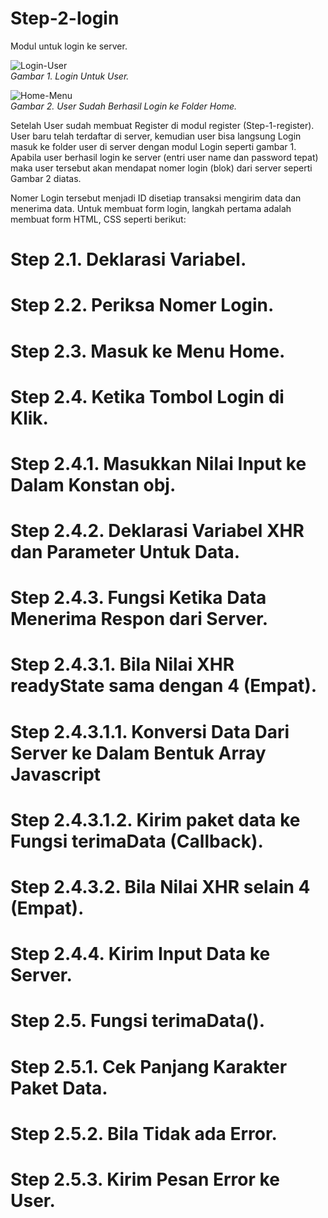 # Step-2-login
Modul untuk login ke server.

![Login-User](https://github.com/rangkaidata/screenshot/blob/main/login.png)
<br>*Gambar 1. Login Untuk User.*

![Home-Menu](https://github.com/rangkaidata/screenshot/blob/main/home.png)
<br>*Gambar 2. User Sudah Berhasil Login ke Folder Home.*

Setelah User sudah membuat Register di modul register (Step-1-register). User baru telah terdaftar di server, kemudian user bisa langsung Login masuk ke folder user di server dengan modul Login seperti gambar 1. Apabila user berhasil login ke server (entri user name dan password tepat) maka user tersebut akan mendapat nomer login (blok) dari server seperti Gambar 2 diatas. 

Nomer Login tersebut menjadi ID disetiap transaksi mengirim data dan menerima data. Untuk membuat form login, langkah pertama adalah membuat form HTML, CSS seperti berikut:

# Step 2.1. Deklarasi Variabel.
# Step 2.2. Periksa Nomer Login.
# Step 2.3. Masuk ke Menu Home.
# Step 2.4. Ketika Tombol Login di Klik.
# Step 2.4.1. Masukkan Nilai Input ke Dalam Konstan obj.
# Step 2.4.2. Deklarasi Variabel XHR dan Parameter Untuk Data.
# Step 2.4.3. Fungsi Ketika Data Menerima Respon dari Server.
# Step 2.4.3.1. Bila Nilai XHR readyState sama dengan 4 (Empat).
# Step 2.4.3.1.1. Konversi Data Dari Server ke Dalam Bentuk Array Javascript
# Step 2.4.3.1.2. Kirim paket data ke Fungsi terimaData (Callback).
# Step 2.4.3.2. Bila Nilai XHR selain 4 (Empat).
# Step 2.4.4. Kirim Input Data ke Server.
# Step 2.5. Fungsi terimaData().
# Step 2.5.1. Cek Panjang Karakter Paket Data.
# Step 2.5.2. Bila Tidak ada Error.
# Step 2.5.3. Kirim Pesan Error ke User. 
